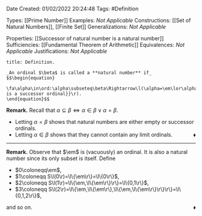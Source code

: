 <div class="topSpace"></div>

Date Created: 01/02/2022 20:24:48
Tags: #Definition

Types: [[Prime Number]]
Examples: _Not Applicable_
Constructions: [[Set of Natural Numbers]], [[Finite Set]]
Generalizations: _Not Applicable_

Properties: [[Successor of natural number is a natural number]]
Sufficiencies: [[Fundamental Theorem of Arithmetic]]
Equivalences: _Not Applicable_
Justifications: _Not Applicable_

``` ad-Definition
title: Definition.

_An ordinal $\beta$ is called a **natural number** if_
$$\begin{equation}
    \fa\alpha\in\ord:\alpha\subseteq\beta\Rightarrow\l(\alpha=\em\lor\alpha\textrm{\it{ is a successor ordinal}}\r).
\end{equation}$$

```

**Remark.** Recall that $\alpha\subseteq\beta\Leftrightarrow\alpha\in\beta\lor\alpha=\beta$.
* Letting $\alpha=\beta$ shows that natural numbers are either empty or successor ordinals.
* Letting $\alpha\in\beta$ shows that they cannot contain any limit ordinals.<span style="float:right;">$\blacklozenge$</span>

---

**Remark.** Observe that $\em$ is (vacuously) an ordinal. It is also a natural number since its only subset is itself. Define
* $0\coloneqq\em$,
* $1\coloneqq S\l(0\r)=\l\{\em\r\}=\l\{0\r\}$,
* $2\coloneqq S\l(1\r)=\l\{\em,\l\{\em\r\}\r\}=\l\{0,1\r\}$,
* $3\coloneqq S\l(2\r)=\l\{\em,\l\{\em\r\},\l\{\em,\l\{\em\r\}\r\}\r\}=\l\{0,1,2\r\}$,

and so on.<span style="float:right;">$\blacklozenge$</span>
